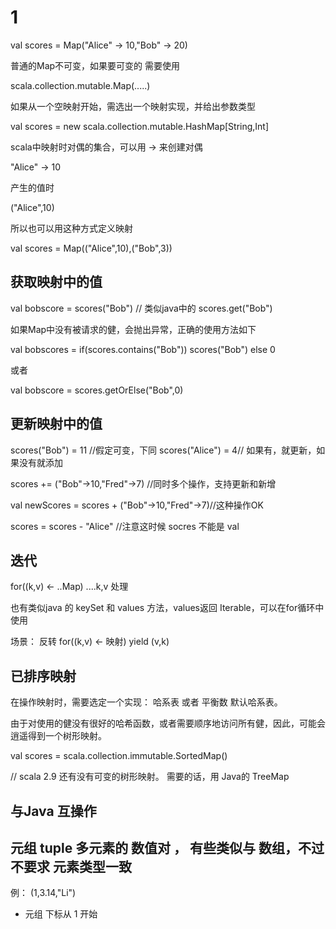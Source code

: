 # 1

val scores = Map("Alice" -> 10,"Bob" -> 20)

普通的Map不可变，如果要可变的 需要使用 

scala.collection.mutable.Map(.....)

如果从一个空映射开始，需选出一个映射实现，并给出参数类型

val scores = new scala.collection.mutable.HashMap[String,Int]

scala中映射时对偶的集合，可以用   -> 来创建对偶

"Alice" -> 10  

产生的值时

("Alice",10)

所以也可以用这种方式定义映射

val  scores = Map(("Alice",10),("Bob",3))

## 获取映射中的值

val bobscore = scores("Bob") // 类似java中的 scores.get("Bob")

如果Map中没有被请求的健，会抛出异常，正确的使用方法如下

val bobscores = if(scores.contains("Bob")) scores("Bob") else 0

或者

val  bobscore = scores.getOrElse("Bob",0)

## 更新映射中的值

scores("Bob") = 11 //假定可变，下同
scores("Alice") = 4// 如果有，就更新，如果没有就添加

scores += ("Bob"->10,"Fred"->7) //同时多个操作，支持更新和新增

val newScores = scores + ("Bob"->10,"Fred"->7)//这种操作OK

scores = scores - "Alice" //注意这时候 socres 不能是 val

## 迭代

for((k,v) <- ..Map) ....k,v 处理

也有类似java 的 keySet 和 values 方法，values返回 Iterable，可以在for循环中使用

场景： 反转  for((k,v) <- 映射) yield (v,k)

## 已排序映射

在操作映射时，需要选定一个实现： 哈系表 或者 平衡数 默认哈系表。

由于对使用的健没有很好的哈希函数，或者需要顺序地访问所有健，因此，可能会逍遥得到一个树形映射。

val scores = scala.collection.immutable.SortedMap()

// scala 2.9 还有没有可变的树形映射。 需要的话，用 Java的 TreeMap

## 与Java 互操作

## 元组 tuple 多元素的 数值对 ， 有些类似与 数组，不过不要求 元素类型一致

例：  (1,3.14,"Li")

- 元组 下标从 1 开始